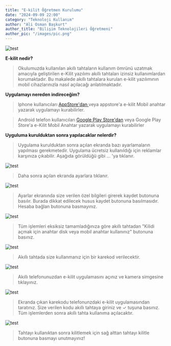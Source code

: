 ```yaml
---
title: "E-kilit Öğretmen Kurulumu"
date: "2024-09-09 22:00"
category: "Teknoloji Kullanım"
author: "Ali Osman Başkurt"
author_title: "Bilişim Teknolojileri Öğretmeni"
author_pic: "/images/pic.png"
---
```


![test](/images/e-kilit-giris.png)

**E-kilit nedir?**

> Okulumuzda kullanılan akıllı tahtaların kullanım ömrünü uzatmak amacıyla geliştirilen e-Kilit yazılımı akıllı tahtaları izinsiz kullanımlardan korumaktadır. Bu makalede akıllı tahtalara kurulan e-kilit yazılımının mobil cihazlarınızla nasıl açılacağı anlatılmaktadır.

**Uygulamayı nereden indireceğim?**

> Iphone kullanıcıları [ AppStore'dan ](https://apps.apple.com/us/app/e-kilit-mobil-anahtar/id6479997617) veya appstore'a e-kilit Mobil anahtar yazarak uygulamayı kurabilirler.

> Android telefon kullanıcıları [Google Play Store'dan](https://play.google.com/store/apps/details?id=net.mehcan.ekilitmobil&hl=tr) veya Google Play Store'a e-Kilit Mobil Anahtar yazarak uygulamayı kurabilirler

**Uyguluma kurulduktan sonra yapılacaklar nelerdir?**

> Uygulama kurulduktan sonra açılan ekranda bazı ayarlamaların yapılması gerekmetedir. Uygulama ücretsiz kullanıldığı için reklamlar karşınıza çıkabilir. Aşağıda görüldüğü gibi ... 'ya tıklanır.

![test](/images/ekilit1.png)

> Daha sonra açılan ekranda ayarlara tıklanır.

![test](/images/ekilit2.png)

> Ayarlar ekranında size verilen özel bilgileri girerek kaydet butonuna basılır. Burada dikkat edilecek husus kaydet butonuna basılmasıdır. Hesaba bağlan butonuna basmayınız.

![test](/images/ekilit3.png)

> Tüm işlemleri eksiksiz tamamladığınıza göre akıllı tahtadan "Kilidi açmak için anahtar disk veya mobil anahtar kullanınız" butonuna basınız.

![test](/images/ekilit4.png)

> Akıllı tahtada size kullanmanız için bir karekod verilecektir.

![test](/images/ekilitnew.png)

> Akıllı telefonunuzdan e-kilit uygulamasını açınız ve kamera simgesine tıklayınız.

![test](/images/ekilit7.jpeg)

> Ekranda çıkan karekodu telefonunzdaki e-kilit uygulamasından taratınız. Size verilen kodu akıllı tahtaya giriniz ve ✓ tuşuna basınız. Tüm işlemlerden sonra akıllı tahta kullanıma açılacaktır.

![test](/images/ekilit5.png)

> Tahtayı kullanıktan sonra kilitlemek için sağ alttan tahtayı kilitle butonuna basmayı unutmayınız!
